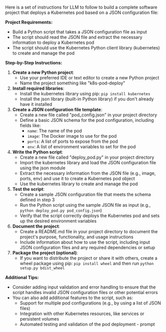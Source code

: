 Here is a set of instructions for LLM to follow to build a complete software project that deploys a Kubernetes pod based on a JSON configuration file:

**Project Requirements:**

* Build a Python script that takes a JSON configuration file as input
* The script should read the JSON file and extract the necessary information to deploy a Kubernetes pod
* The script should use the Kubernetes Python client library (kubernetes) to create and manage the pod

**Step-by-Step Instructions:**

1. **Create a new Python project**:
	* Use your preferred IDE or text editor to create a new Python project
	* Name the project something like "k8s-pod-deploy"
2. **Install required libraries**:
	* Install the kubernetes library using pip: `pip install kubernetes`
	* Install the json library (built-in Python library) if you don't already have it installed
3. **Create a JSON configuration file template**:
	* Create a new file called "pod_config.json" in your project directory
	* Define a basic JSON schema for the pod configuration, including fields like:
		+ `name`: The name of the pod
		+ `image`: The Docker image to use for the pod
		+ `ports`: A list of ports to expose from the pod
		+ `env`: A list of environment variables to set for the pod
4. **Write the Python script**:
	* Create a new file called "deploy_pod.py" in your project directory
	* Import the kubernetes library and load the JSON configuration file using the json module
	* Extract the necessary information from the JSON file (e.g., image, ports, env) and use it to create a Kubernetes pod object
	* Use the kubernetes library to create and manage the pod
5. **Test the script**:
	* Create a sample JSON configuration file that meets the schema defined in step 3
	* Run the Python script using the sample JSON file as input (e.g., `python deploy_pod.py pod_config.json`)
	* Verify that the script correctly deploys the Kubernetes pod and sets up the desired environment variables
6. **Document the project**:
	* Create a README.md file in your project directory to document the project's purpose, functionality, and usage instructions
	* Include information about how to use the script, including input JSON configuration files and any required dependencies or setup
7. **Package the project (optional)**:
	* If you want to distribute the project or share it with others, create a wheel package using pip: `pip install wheel` and then run `python setup.py bdist_wheel`

**Additional Tips:**

* Consider adding input validation and error handling to ensure that the script handles invalid JSON configuration files or other potential errors
* You can also add additional features to the script, such as:
	+ Support for multiple pod configurations (e.g., by using a list of JSON files)
	+ Integration with other Kubernetes resources, like services or persistent volumes
	+ Automated testing and validation of the pod deployment - prompt